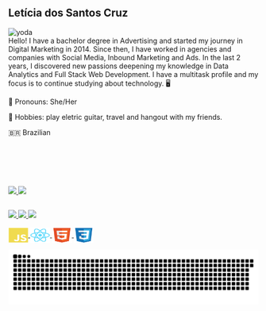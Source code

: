 
## Letícia dos Santos Cruz

<img align="left" alt="yoda" src="https://media.giphy.com/media/Wn74RUT0vjnoU98Hnt/giphy.gif?cid=ecf05e47a779du6alvqxf13oopshpfudnsot22h1sky5gyde&rid=giphy.gif&ct=g">

<br> 
Hello! I have a bachelor degree in Advertising and started my journey in Digital Marketing in 2014. Since then, I have worked in agencies and companies with Social Media, Inbound Marketing and Ads. In the last 2 years, I discovered new passions deepening my knowledge in Data Analytics and Full Stack Web Development. I have a multitask profile and my focus is to continue studying about technology. 🖥️
<br>

🙂 Pronouns: She/Her

🎸 Hobbies: play eletric guitar, travel and hangout with my friends.

🇧🇷 Brazilian

<br>
<br>
<br>
<br>
<br>


<div>
  <a href="https://github.com/leticiaspcruz/">
  <img height="130em" src="https://github-readme-stats.vercel.app/api?username=leticiaspcruz&show_icons=true&theme=tokyonight&include_all_commits=true&count_private=true"/>
  <img height="130em" src="https://github-readme-stats.vercel.app/api/top-langs/?username=leticiaspcruz&layout=compact&langs_count=7&theme=tokyonight"/>
</div>

##
 
<div> 
  <a href="https://www.instagram.com/leeamandita/" target="_blank"><img src="https://img.shields.io/badge/-Instagram-%23E4405F?style=for-the-badge&logo=instagram&logoColor=white" target="_blank">
  <a href = "mailto:leticiaspcruz@gmail.com"><img src="https://img.shields.io/badge/-Gmail-%23333?style=for-the-badge&logo=gmail&logoColor=white" target="_blank">
  <a href="https://www.linkedin.com/in/let%C3%ADciasantos/" target="_blank"><img src="https://img.shields.io/badge/-LinkedIn-%230077B5?style=for-the-badge&logo=linkedin&logoColor=white" target="_blank">
</div>
  
<div style="display: inline_block"><br>
  <img align="center" alt="Js" height="30" width="40" src="https://raw.githubusercontent.com/devicons/devicon/master/icons/javascript/javascript-plain.svg">
  <img align="center" alt="React" height="30" width="40" src="https://raw.githubusercontent.com/devicons/devicon/master/icons/react/react-original.svg">
  <img align="center" alt="HTML" height="30" width="40" src="https://raw.githubusercontent.com/devicons/devicon/master/icons/html5/html5-original.svg">
  <img align="center" alt="CSS" height="30" width="40" src="https://raw.githubusercontent.com/devicons/devicon/master/icons/css3/css3-original.svg">
</div>
    
  ![Snake animation](https://github.com/leticiaspcruz/leticiaspcruz/blob/output/github-contribution-grid-snake.svg)
